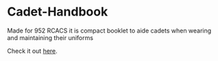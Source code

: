 # Cadet-Handbook
Made for 952 RCACS it is compact booklet to aide cadets when wearing and maintaining their uniforms

Check it out [here](https://tomkap011.github.io/Cadet-Handbook/).
